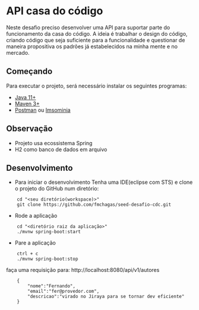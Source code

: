 # API casa do código
  Neste desafio preciso desenvolver uma API para suportar parte do funcionamento da casa do código.
  A ideia é trabalhar o design do código, criando código que seja suficiente para a funcionalidade e questionar de maneira propositiva os padrões já estabelecidos na minha mente e no mercado.

## Começando
Para executar o projeto, será necessário instalar os seguintes programas:

- [Java 11+](https://openjdk.java.net/projects/jdk/11/)
- [Maven 3+](https://maven.apache.org/download.cgi)
- [Postman](https://www.postman.com/downloads/) ou [Imsominia](https://insomnia.rest/download)

## Observação
* Projeto usa ecossistema Spring
* H2 como banco de dados em arquivo

## Desenvolvimento

* Para iniciar o desenvolvimento Tenha uma IDE(eclipse com STS) e clone o projeto do GitHub num diretório:

```shell
	cd "<seu diretório(workspace)>"
	git clone https://github.com/fmchagas/seed-desafio-cdc.git
```

* Rode a aplicação

```shell
	cd "<diretório raiz da aplicação>"
    ./mvnw spring-boot:start
```

* Pare a aplicação

```shell
    ctrl + c
    ./mvnw spring-boot:stop
```

faça uma requisição para:
http://localhost:8080/api/v1/autores

```shell
	{
		"nome":"Fernando",
		"email":"fer@provedor.com",
		"descricao":"virado no Jiraya para se tornar dev eficiente"
	}
```
